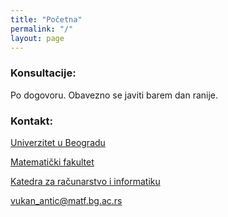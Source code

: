 ```yaml
---
title: "Početna"
permalink: "/"
layout: page
---
```


### Konsultacije: ###

Po dogovoru. Obavezno se javiti barem dan ranije.

### Kontakt: ###

[Univerzitet u Beogradu](http://www.bg.ac.rs/)

[Matematički fakultet](http://www.matf.bg.ac.rs/)

[Katedra za računarstvo i informatiku](http://www.racunarstvo.matf.bg.ac.rs/)

vukan_antic@matf.bg.ac.rs


